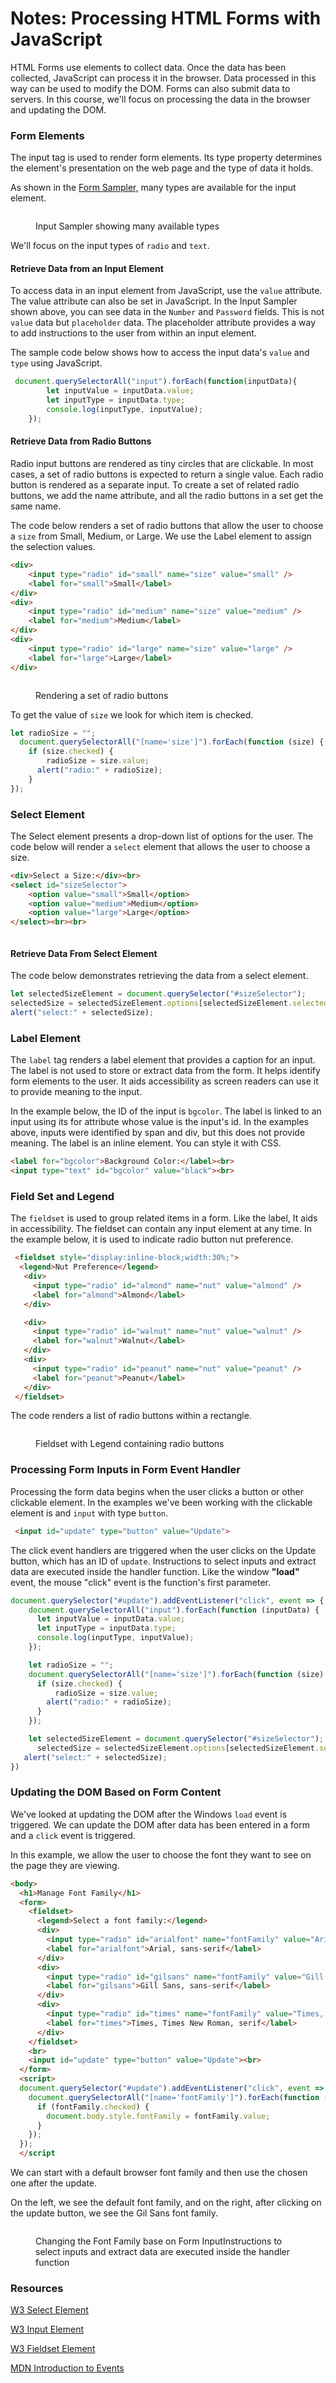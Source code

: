# Notes: Processing HTML Forms with JavaScript

HTML Forms use elements to collect data. Once the data has been collected, JavaScript can process it in the browser.  Data processed in this way can be used to modify the DOM.  Forms can also submit data to servers.  In this course, we'll focus on processing the data in the browser and updating the DOM.

### Form Elements

The input tag is used to render form elements. Its type property determines the element's presentation on the web page and the type of data it holds.

As shown in the [Form Sampler,](https://replit.com/@RebeccaPeltz/form-sampler) many types are available for the input element.

<figure><img src="../.gitbook/assets/image (50).png" alt=""><figcaption><p>Input Sampler showing many available types</p></figcaption></figure>

We'll focus on the input types of `radio` and `text`.

#### Retrieve Data from an Input Element

To access data in an input element from JavaScript, use the `value` attribute.  The value attribute can also be set in JavaScript.  In the Input Sampler shown above, you can see data in the  `Number` and `Password` fields.  This is not `value` data but `placeholder` data.  The placeholder attribute provides a way to add instructions to the user from within an input element.

The sample code below shows how to access the input data's `value` and `type` using JavaScript.

```javascript
 document.querySelectorAll("input").forEach(function(inputData){
        let inputValue = inputData.value;
        let inputType = inputData.type;
        console.log(inputType, inputValue);
    });
```

#### Retrieve Data from Radio Buttons

Radio input buttons are rendered as tiny circles that are clickable.  In most cases, a set of radio buttons is expected to return a single value.  Each radio button is rendered as a separate input.  To create a set of related radio buttons, we add the name attribute, and all the radio buttons in a set get the same name.

The code below renders a set of radio buttons that allow the user to choose a `size` from Small, Medium, or Large.  We use the Label element to assign the selection values. &#x20;

```html
<div>
    <input type="radio" id="small" name="size" value="small" />
    <label for="small">Small</label>
</div>
<div>
    <input type="radio" id="medium" name="size" value="medium" />
    <label for="medium">Medium</label>
</div>
<div>
    <input type="radio" id="large" name="size" value="large" />
    <label for="large">Large</label>
</div>
```



<figure><img src="../.gitbook/assets/image (52).png" alt=""><figcaption><p>Rendering a set of radio buttons</p></figcaption></figure>

To get the value of `size` we look for which item is checked.

```javascript
let radioSize = "";
  document.querySelectorAll("[name='size']").forEach(function (size) {
    if (size.checked) {
        radioSize = size.value;
      alert("radio:" + radioSize);
    }
});
```

### Select Element

The Select element presents a drop-down list of options for the user.  The code below will render a `select` element that allows the user to choose a size.

```html
<div>Select a Size:</div><br>
<select id="sizeSelector">
    <option value="small">Small</option>
    <option value="medium">Medium</option>
    <option value="large">Large</option>
</select><br><br>
```



<figure><img src="../.gitbook/assets/image (55).png" alt=""><figcaption></figcaption></figure>

#### Retrieve Data From Select Element

The code below demonstrates retrieving the data from a select element.

```javascript
let selectedSizeElement = document.querySelector("#sizeSelector");
selectedSize = selectedSizeElement.options[selectedSizeElement.selectedIndex].text;
alert("select:" + selectedSize);
```

### Label Element

The `label` tag renders a label element that provides a caption for an input.  The label is not used to store or extract data from the form.  It helps identify form elements to the user.  It aids accessibility as screen readers can use it to provide meaning to the input.

In the example below, the ID of the input is `bgcolor`.  The label is linked to an input using its for attribute whose value is the input's id.  In the examples above, inputs were identified by span and div, but this does not provide meaning.  The label is an inline element.  You can style it with CSS.

```html
<label for="bgcolor">Background Color:</label><br>
<input type="text" id="bgcolor" value="black"><br>
```

### Field Set and Legend

The `fieldset` is used to group related items in a form.  Like the label, It aids in accessibility. The fieldset can contain any input element at any time.  In the example below, it is used to indicate radio button nut preference.

```html
 <fieldset style="display:inline-block;width:30%;">
  <legend>Nut Preference</legend>
   <div>
     <input type="radio" id="almond" name="nut" value="almond" />
     <label for="almond">Almond</label>
   </div>

   <div>
     <input type="radio" id="walnut" name="nut" value="walnut" />
     <label for="walnut">Walnut</label>
   </div>
   <div>
     <input type="radio" id="peanut" name="nut" value="peanut" />
     <label for="peanut">Peanut</label>
   </div>
 </fieldset>
```

The code renders a list of radio buttons within a rectangle.&#x20;

<figure><img src="../.gitbook/assets/image (1) (1) (1) (1) (1) (1) (1).png" alt=""><figcaption><p>Fieldset with Legend containing radio buttons</p></figcaption></figure>

### Processing Form Inputs in Form Event Handler

Processing the form data begins when the user clicks a button or other clickable element.  In the examples we've been working with the clickable element is and `input` with type `button`.

```html
 <input id="update" type="button" value="Update">
```

The click event handlers are triggered when the user clicks on the Update button, which has an ID of `update`.  Instructions to select inputs and extract data are executed inside the handler function.  Like the window **"load"** event, the mouse "click" event is the function's first parameter.

```javascript
document.querySelector("#update").addEventListener("click", event => {
    document.querySelectorAll("input").forEach(function (inputData) {
      let inputValue = inputData.value;
      let inputType = inputData.type;
      console.log(inputType, inputValue);
    });

    let radioSize = "";
    document.querySelectorAll("[name='size']").forEach(function (size) {
      if (size.checked) {
          radioSize = size.value;
        alert("radio:" + radioSize);
      }
    });

    let selectedSizeElement = document.querySelector("#sizeSelector");
      selectedSize = selectedSizeElement.options[selectedSizeElement.selectedIndex].text;
   alert("select:" + selectedSize);
})
```

### Updating the DOM Based on Form Content

We've looked at updating the DOM after the Windows `load` event is triggered.  We can update the DOM after data has been entered in a form and a `click` event is triggered.

In this example, we allow the user to choose the font they want to see on the page they are viewing.

```html
<body>
  <h1>Manage Font Family</h1>
  <form>
    <fieldset>
      <legend>Select a font family:</legend>
      <div>
        <input type="radio" id="arialfont" name="fontFamily" value="Arial, sans-serif" checked />
        <label for="arialfont">Arial, sans-serif</label>
      </div>
      <div>
        <input type="radio" id="gilsans" name="fontFamily" value="Gill Sans, sans-serif" />
        <label for="gilsans">Gill Sans, sans-serif</label>
      </div>
      <div>
        <input type="radio" id="times" name="fontFamily" value="Times, Times New Roman, serif" />
        <label for="times">Times, Times New Roman, serif</label>
      </div>
    </fieldset>
    <br>
    <input id="update" type="button" value="Update"><br>
  </form>
  <script>
  document.querySelector("#update").addEventListener("click", event => {
    document.querySelectorAll("[name='fontFamily']").forEach(function (fontFamily) {
      if (fontFamily.checked) {
        document.body.style.fontFamily = fontFamily.value;
      }
    });
  });
  </script
```

We can start with a default browser font family and then use the chosen one after the update.

On the left, we see the default font family, and on the right, after clicking on the update button, we see the Gil Sans font family.

<figure><img src="../.gitbook/assets/image (1) (1) (1) (1) (1) (1).png" alt=""><figcaption><p>Changing the Font Family base on Form InputInstructions to select inputs and extract data are executed inside the handler function</p></figcaption></figure>

### Resources

[W3 Select Element](https://www.w3schools.com/tags/tag\_select.asp)

[W3 Input Element](https://www.w3schools.com/tags/tag\_input.asp)

[W3 Fieldset Element](https://www.w3schools.com/tags/tag\_fieldset.asp)

[MDN Introduction to Events](https://developer.mozilla.org/en-US/docs/Learn/JavaScript/Building\_blocks/Events)



